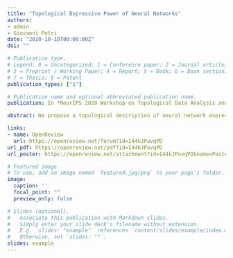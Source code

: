 ```yaml
---
title: "Topological Expressive Power of Neural Networks"
authors:
- admin
- Giovanni Petri
date: "2020-10-10T00:00:00Z"
doi: ""

# Publication type.
# Legend: 0 = Uncategorized; 1 = Conference paper; 2 = Journal article;
# 3 = Preprint / Working Paper; 4 = Report; 5 = Book; 6 = Book section;
# 7 = Thesis; 8 = Patent
publication_types: ["1"]

# Publication name and optional abbreviated publication name.
publication: In *NeurIPS 2020 Workshop on Topological Data Analysis and Beyond*

abstract: We propose a topological description of neural network expressive power. We adopt the topology of the space of decision boundaries realized by a neural network as a measure of its intrinsic expressive power. By sampling a large number of neural arhitectures with different sizes and design, we show how such measure of expressive power depends on the properties of the architectures like depth, width and other related quantities.

links:
- name: OpenReview
  url: https://openreview.net/forum?id=I44kJPuvqPD
url_pdf: https://openreview.net/pdf?id=I44kJPuvqPD
url_poster: https://openreview.net/attachment?id=I44kJPuvqPD&name=Poster

# Featured image
# To use, add an image named `featured.jpg/png` to your page's folder. 
image:
  caption: ''
  focal_point: ""
  preview_only: false

# Slides (optional).
#   Associate this publication with Markdown slides.
#   Simply enter your slide deck's filename without extension.
#   E.g. `slides: "example"` references `content/slides/example/index.md`.
#   Otherwise, set `slides: ""`.
slides: example
---
```



